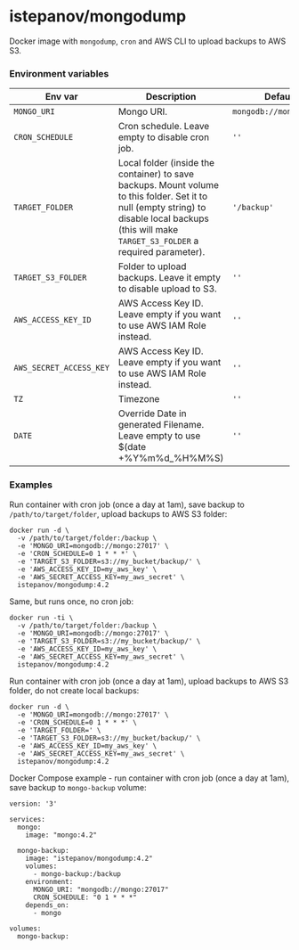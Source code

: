istepanov/mongodump
===================

Docker image with `mongodump`, `cron` and AWS CLI to upload backups to AWS S3.

### Environment variables

| Env var               | Description | Default                 |
|-----------------------|-------------|-------------------------|
| `MONGO_URI`             | Mongo URI.  | `mongodb://mongo:27017` |
| `CRON_SCHEDULE`         | Cron schedule. Leave empty to disable cron job. | `''` |
| `TARGET_FOLDER`         | Local folder (inside the container) to save backups. Mount volume to this folder. Set it to null (empty string) to disable local backups (this will make `TARGET_S3_FOLDER` a required parameter). | `'/backup'` |
| `TARGET_S3_FOLDER`      | Folder to upload backups. Leave it empty to disable upload to S3. | `''` |
| `AWS_ACCESS_KEY_ID`     | AWS Access Key ID. Leave empty if you want to use AWS IAM Role instead. | `''` |
| `AWS_SECRET_ACCESS_KEY` | AWS Access Key ID. Leave empty if you want to use AWS IAM Role instead. | `''` |
| `TZ`                    | Timezone | `''` |
| `DATE` | Override Date in generated Filename. Leave empty to use $(date +%Y%m%d_%H%M%S) | `''` |

### Examples

Run container with cron job (once a day at 1am), save backup to `/path/to/target/folder`, upload backups to AWS S3 folder:

    docker run -d \
      -v /path/to/target/folder:/backup \
      -e 'MONGO_URI=mongodb://mongo:27017' \
      -e 'CRON_SCHEDULE=0 1 * * *' \
      -e 'TARGET_S3_FOLDER=s3://my_bucket/backup/' \
      -e 'AWS_ACCESS_KEY_ID=my_aws_key' \
      -e 'AWS_SECRET_ACCESS_KEY=my_aws_secret' \
      istepanov/mongodump:4.2

Same, but runs once, no cron job:

    docker run -ti \
      -v /path/to/target/folder:/backup \
      -e 'MONGO_URI=mongodb://mongo:27017' \
      -e 'TARGET_S3_FOLDER=s3://my_bucket/backup/' \
      -e 'AWS_ACCESS_KEY_ID=my_aws_key' \
      -e 'AWS_SECRET_ACCESS_KEY=my_aws_secret' \
      istepanov/mongodump:4.2

Run container with cron job (once a day at 1am), upload backups to AWS S3 folder, do not create local backups:

    docker run -d \
      -e 'MONGO_URI=mongodb://mongo:27017' \
      -e 'CRON_SCHEDULE=0 1 * * *' \
      -e 'TARGET_FOLDER=' \
      -e 'TARGET_S3_FOLDER=s3://my_bucket/backup/' \
      -e 'AWS_ACCESS_KEY_ID=my_aws_key' \
      -e 'AWS_SECRET_ACCESS_KEY=my_aws_secret' \
      istepanov/mongodump:4.2

Docker Compose example - run container with cron job (once a day at 1am), save backup to `mongo-backup` volume:

    version: '3'

    services:
      mongo:
        image: "mongo:4.2"

      mongo-backup:
        image: "istepanov/mongodump:4.2"
        volumes:
          - mongo-backup:/backup
        environment:
          MONGO_URI: "mongodb://mongo:27017"
          CRON_SCHEDULE: "0 1 * * *"
        depends_on:
          - mongo

    volumes:
      mongo-backup:
